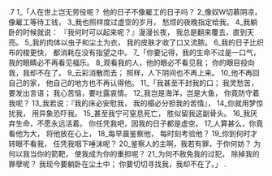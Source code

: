 .7 
1_「人在世上岂无劳役呢？ 
他的日子不像雇工的日子吗？ 
2_像奴W切慕阴凉， 
像雇工等待工钱， 
3_我也照样度过虚空的岁月， 
愁烦的夜晚指定给我。 
4_我躺卧的时候就说： 
『我何时可以起来呢？』漫漫长夜， 
我总是翻来覆去，直到天亮。 
5_我的肉体以虫子和尘土为衣， 
我的皮肤才收了口又流脓。 
6_我的日子比织布的梭更快， 
都消耗在没有指望之中。 
7_「你要记得，我的生命不过是一口气， 
我的眼睛必不再看见福乐。 
8_观看我的人，他的眼必不看见我； 
你的眼目投向我，我却不在了。 
9_云彩消散而去； 
照样，人下阴间也不再上来。 
10_他不再回自己的家， 
他自己的地方也不再认得他。 
11_「我甚至不封我的口； 
我灵愁苦，要发出言语； 
我心苦恼，要吐露哀情。 
12_我岂是海洋，岂是大鱼， 
你竟防守着我呢？ 
13_我若说：『我的床必安慰我， 
我的榻必分担我的苦情』， 
14_你就用梦惊扰我， 
用异象恐吓我。 
15_甚至我宁可窒息死亡， 
胜似留我这副骨头。 
16_我厌弃生命，不愿永远活着。 
你任凭我吧，因我的日子都是虚空。 
17_人算甚么，你竟看他为大， 
将他放在心上， 
18_每早晨鉴察他， 
每时刻考验他？ 
19_你到何时才转眼不看我， 
任凭我咽下唾沫呢？ 
20_鉴察人的主啊，我若有罪，于你何妨？ 
为何以我当你的箭靶， 
使我成为你的重担呢？ 
21_为何不赦免我的过犯， 
除掉我的罪孽呢？ 
我现今要躺卧在尘土中； 
你要切切寻找我，我却不在了。」 
.